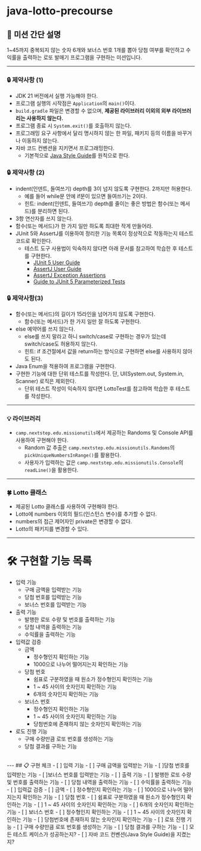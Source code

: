 # java-lotto-precourse

## 🚀 미션 간단 설명

1~45까지 중복되지 않는 숫자 6개와 보너스 번호 1개를 뽑아 당첨 여부를 확인하고 수익률을 출력하는 로또 발매기 프로그램을 구현하는 미션입니다.

---

### 🔒 제약사항 (1)

- JDK 21 버전에서 실행 가능해야 한다.
- 프로그램 실행의 시작점은 `Application`의 `main()`이다.
- `build.gradle` 파일은 변경할 수 없으며, **제공된 라이브러리 이외의 외부 라이브러리는 사용하지 않는다.**
- 프로그램 종료 시 `System.exit()`를 호출하지 않는다.
- 프로그래밍 요구 사항에서 달리 명시하지 않는 한 파일, 패키지 등의 이름을 바꾸거나 이동하지 않는다.
- 자바 코드 컨벤션을 지키면서 프로그래밍한다.
    - 기본적으로 [Java Style Guide](https://github.com/woowacourse/woowacourse-docs/blob/main/styleguide/java)를 원칙으로 한다.

### 🔒 제약사항 (2)

- indent(인덴트, 들여쓰기) depth를 3이 넘지 않도록 구현한다. 2까지만 허용한다.
    - 예를 들어 while문 안에 if문이 있으면 들여쓰기는 2이다.
    - 힌트: indent(인덴트, 들여쓰기) depth를 줄이는 좋은 방법은 함수(또는 메서드)를 분리하면 된다.
- 3항 연산자를 쓰지 않는다.
- 함수(또는 메서드)가 한 가지 일만 하도록 최대한 작게 만들어라.
- JUnit 5와 AssertJ를 이용하여 정리한 기능 목록이 정상적으로 작동하는지 테스트 코드로 확인한다.
    - 테스트 도구 사용법이 익숙하지 않다면 아래 문서를 참고하여 학습한 후 테스트를 구현한다.
        - [JUnit 5 User Guide](https://junit.org/junit5/docs/current/user-guide)
        - [AssertJ User Guide](https://assertj.github.io/doc)
        - [AssertJ Exception Assertions](https://www.baeldung.com/assertj-exception-assertion)
        - [Guide to JUnit 5 Parameterized Tests](https://www.baeldung.com/parameterized-tests-junit-5)

### 🔒 제약사항(3)

- 함수(또는 메서드)의 길이가 15라인을 넘어가지 않도록 구현한다.
    - 함수(또는 메서드)가 한 가지 일만 잘 하도록 구현한다.
- else 예약어를 쓰지 않는다.
    - else를 쓰지 말라고 하니 switch/case로 구현하는 경우가 있는데 switch/case도 허용하지 않는다.
    - 힌트: if 조건절에서 값을 return하는 방식으로 구현하면 else를 사용하지 않아도 된다.
- Java Enum을 적용하여 프로그램을 구현한다.
- 구현한 기능에 대한 단위 테스트를 작성한다. 단, UI(System.out, System.in, Scanner) 로직은 제외한다.
    - 단위 테스트 작성이 익숙하지 않다면 LottoTest를 참고하여 학습한 후 테스트를 작성한다.

---

### 💡 라이브러리

- `camp.nextstep.edu.missionutils`에서 제공하는 Randoms 및 Console API를 사용하여 구현해야 한다.
    - Random 값 추출은 `camp.nextstep.edu.missionutils.Randoms`의 `pickUniqueNumbersInRange()`를 활용한다.
    - 사용자가 입력하는 값은 `camp.nextstep.edu.missionutils.Console`의 `readLine()`을 활용한다.

---

### **🍀 Lotto 클래스**

- 제공된 Lotto 클래스를 사용하여 구현해야 한다.
- Lotto에 numbers 이외의 필드(인스턴스 변수)를 추가할 수 없다.
- numbers의 접근 제어자인 private은 변경할 수 없다.
- Lotto의 패키지를 변경할 수 있다.

---

# 🛠 구현할 기능 목록
- 입력 기능
    - 구매 금액을 입력받는 기능
    - 당첨 번호를 입력받는 기능
    - 보너스 번호를 입력받는 기능
- 출력 기능
    - 발행한 로또 수량 및 번호를 출력하는 기능
    - 당첨 내역을 출력하는 기능
    - 수익률을 출력하는 기능
- 입력값 검증
    - 금액
      - 정수형인지 확인하는 기능
      - 1000으로 나누어 떨어지는지 확인하는 기능
    - 당첨 번호
      - 쉼표로 구분하였을 때 원소가 정수형인지 확인하는 기능
      - 1 ~ 45 사이의 숫자인지 확인하는 기능
      - 6개의 숫자인지 확인하는 기능
    - 보너스 번호
      - 정수형인지 확인하는 기능
      - 1 ~ 45 사이의 숫자인지 확인하는 기능
      - 당첨번호에 존재하지 않는 숫자인지 확인하는 기능
- 로도 진행 기능
  - 구매 수량만큼 로또 번호를 생성하는 기능
  - 당첨 결과를 구하는 기능
<br>
---
## 📋 구현 체크
- [ ] 입력 기능
    - [ ] 구매 금액을 입력받는 기능
    - [ ]당첨 번호를 입력받는 기능
    - [ ]보너스 번호를 입력받는 기능
- [ ] 출력 기능
    - [ ] 발행한 로또 수량 및 번호를 출력하는 기능
    - [ ] 당첨 내역을 출력하는 기능
    - [ ] 수익률을 출력하는 기능
- [ ] 입력값 검증
    - [ ] 금액
        - [ ] 정수형인지 확인하는 기능
        - [ ] 1000으로 나누어 떨어지는지 확인하는 기능
    - [ ] 당첨 번호
        - [ ] 쉼표로 구분하였을 때 원소가 정수형인지 확인하는 기능
        - [ ] 1 ~ 45 사이의 숫자인지 확인하는 기능
        - [ ] 6개의 숫자인지 확인하는 기능
    - [ ] 보너스 번호
        -  [ ] 정수형인지 확인하는 기능
        - [ ] 1 ~ 45 사이의 숫자인지 확인하는 기능
        - [ ] 당첨번호에 존재하지 않는 숫자인지 확인하는 기능
- [ ] 로또 진행 기능
    - [ ] 구매 수량만큼 로또 번호를 생성하는 기능
    - [ ] 당첨 결과를 구하는 기능
- [ ] 모든 테스트 케이스가 성공하는지?
- [ ] 자바 코드 컨벤션(Java Style Guide)을 지켰는지?
